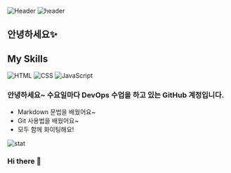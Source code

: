 ![Header](https://capsule-render.vercel.app/api?type=wave&color=auto&height=300&section=header&text=WendsDay&fontSize=90)
![header](https://capsule-render.vercel.app/api?type=wave&color=auto&height=300&section=header&text=Developer%Wendsday&fontSize=90)


## 안녕하세요✨

## My Skills
![HTML](https://img.shields.io/badge/HTML-E34F26?logo=html5)
![CSS](https://img.shields.io/badge/CSS-1572B6)
![JavaScript](https://img.shields.io/badge/JavaScript-F7DF1E)


### 안녕하세요~ 수요일마다 DevOps 수업을 하고 있는 GitHub 계정입니다.

- Markdown 문법을 배웠어요~
- Git 사용법을 배웠어요~
- 모두 함께 화이팅해요!

![stat](https://github-readme-stats.vercel.app/api?username=expandsource&hide_title=true&show_icons=[%E2%80%A6])


### Hi there 👋

<!--
**expandsource-wed/expandsource-wed** is a ✨ _special_ ✨ repository because its `README.md` (this file) appears on your GitHub profile.

Here are some ideas to get you started:

- 🔭 I’m currently working on ...
- 🌱 I’m currently learning ...
- 👯 I’m looking to collaborate on ...
- 🤔 I’m looking for help with ...
- 💬 Ask me about ...
- 📫 How to reach me: ...
- 😄 Pronouns: ...
- ⚡ Fun fact: ...
-->
